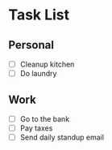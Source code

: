 # Task List

## Personal

- [ ] Cleanup kitchen
- [ ] Do laundry

## Work

- [ ] Go to the bank 
- [ ] Pay taxes
- [ ] Send daily standup email